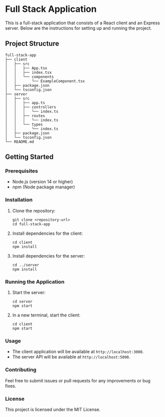 # Full Stack Application

This is a full-stack application that consists of a React client and an Express server. Below are the instructions for setting up and running the project.

## Project Structure

```
full-stack-app
├── client
│   ├── src
│   │   ├── App.tsx
│   │   ├── index.tsx
│   │   └── components
│   │       └── ExampleComponent.tsx
│   ├── package.json
│   └── tsconfig.json
├── server
│   ├── src
│   │   ├── app.ts
│   │   ├── controllers
│   │   │   └── index.ts
│   │   ├── routes
│   │   │   └── index.ts
│   │   └── types
│   │       └── index.ts
│   ├── package.json
│   └── tsconfig.json
└── README.md
```

## Getting Started

### Prerequisites

- Node.js (version 14 or higher)
- npm (Node package manager)

### Installation

1. Clone the repository:

   ```
   git clone <repository-url>
   cd full-stack-app
   ```

2. Install dependencies for the client:

   ```
   cd client
   npm install
   ```

3. Install dependencies for the server:

   ```
   cd ../server
   npm install
   ```

### Running the Application

1. Start the server:

   ```
   cd server
   npm start
   ```

2. In a new terminal, start the client:

   ```
   cd client
   npm start
   ```

### Usage

- The client application will be available at `http://localhost:3000`.
- The server API will be available at `http://localhost:5000`.

### Contributing

Feel free to submit issues or pull requests for any improvements or bug fixes.

### License

This project is licensed under the MIT License.